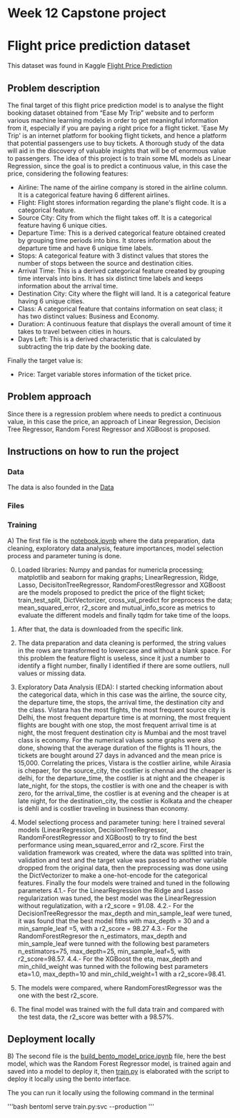 # Week 12 Capstone project

# Flight price prediction dataset

This dataset was found in Kaggle [Flight Price Prediction](https://www.kaggle.com/datasets/shubhambathwal/flight-price-prediction)

## Problem description

The final target of this flight price prediction model is to analyse the flight booking dataset obtained from “Ease My Trip” website and to perform various machine learning models in order to get meaningful information from it, especially if you are paying a right price for a flight ticket. 'Ease My Trip' is an internet platform for booking flight tickets, and hence a platform that potential passengers use to buy tickets. A thorough study of the data will aid in the discovery of valuable insights that will be of enormous value to passengers. The idea of this project is to train some ML models as Linear Regression, since the goal is to predict a continuous value, in this case the price, considering the following features:

- Airline: The name of the airline company is stored in the airline column. It is a categorical feature having 6 different airlines.
- Flight: Flight stores information regarding the plane's flight code. It is a categorical feature.
- Source City: City from which the flight takes off. It is a categorical feature having 6 unique cities.
- Departure Time: This is a derived categorical feature obtained created by grouping time periods into bins. It stores information about the departure time and have 6 unique time labels.
- Stops: A categorical feature with 3 distinct values that stores the number of stops between the source and destination cities.
- Arrival Time: This is a derived categorical feature created by grouping time intervals into bins. It has six distinct time labels and keeps information about the arrival time.
- Destination City: City where the flight will land. It is a categorical feature having 6 unique cities.
- Class: A categorical feature that contains information on seat class; it has two distinct values: Business and Economy.
- Duration: A continuous feature that displays the overall amount of time it takes to travel between cities in hours.
- Days Left: This is a derived characteristic that is calculated by subtracting the trip date by the booking date.

Finally the target value is:

- Price: Target variable stores information of the ticket price.

## Problem approach

Since there is a regression problem where needs to predict a continuous value, in this case the price, an approach of Linear Regression, Decision Tree Regressor, Random Forest Regressor and XGBoost is proposed.

## Instructions on how to run the project

### Data

The data is also founded in the [Data](https://raw.githubusercontent.com/FranciscoOrtizTena/ML_Zoomcamp/main/12_week_capstone_project/flight_price_prediction.csv)

### Files

### Training

A) The first file is the [notebook.ipynb](https://github.com/FranciscoOrtizTena/ML_Zoomcamp/tree/main/8_week) where the data preparation, data cleaning, exploratory data analysis, feature importances, model selection process and parameter tuning is done.

0. Loaded libraries: Numpy and pandas for numericla processing; matplotlib and seaborn for making graphs; LinearRegression, Ridge, Lasso, DecisitonTreeRegressor, RandomForestRegressor and XGBoost are the models proposed to predict the price of the flight ticket; train_test_split, DictVectorizer, cross_val_predict for preprocess the data; mean_squared_error, r2_score and mutual_info_score as metrics to evaluate the different models and finally tqdm for take time of the loops.
1. After that, the data is downloaded from the specific link.
2. The data preparation and data cleaning is performed, the string values in the rows are transformed to lowercase and without a blank space. For this problem the feature flight is useless, since it just a number to identify a flight number, finally I identified if there are some outliers, null values or missing data.
3. Exploratory Data Analysis (EDA): I started checking information about the categorical data, which in this case was the airline, the source city, the departure time, the stops, the arrival time, the destination city and the class. Vistara has the most flights, the most frequent source city is Delhi, the most frequent departure time is at morning, the most frequent flights are bought with one stop, the most frequent arrival time is at night, the most frequent destination city is Mumbai and the most travel class is economy. For the numerical values some graphs were also done, showing that the average duration of the flights is 11 hours, the tickets are bought around 27 days in advanced and the mean price is 15,000. Correlating the prices, Vistara is the costlier airline, while Airasia is chepaer, for the source_city, the costlier is chennai and the cheaper is delhi, for the departure_time, the costlier is at night and the cheaper is late_night, for the stops, the costlier is with one and the cheaper is with zero, for the arrival_time, the costlier is at evening and the cheaper is at late night, for the destination_city, the costlier is Kolkata and the cheaper is dehli and is costlier traveling in business than economy.
4. Model selectiong process and parameter tuning: here I trained several models (LinearRegression, DecisionTreeRegressor, RandomForestRegressor and XGBoost) to try to find the best performance using mean_squared_error and r2_score. First the validation framework was created, where the data was splitted into train, validation and test and the target value was passed to another variable dropped from the original data, then the preprocessing was done using the DictVectorizer to make a one-hot-encode for the categorical features. Finally the four models were trained and tuned in the following parameters
4.1.- For the LinearRegression the Ridge and Lasso regularization was tuned, the best model was the LinearRegression without regulatization, with a r2_score = 91.08.
4.2.- For the DecisionTreeRegressor the max_depth and min_sample_leaf were tuned, it was found that the best model fiths with max_depth = 30 and a min_sample_leaf =5, with a r2_score = 98.27
4.3.- For the RandomForestRegresor the n_estimators, max_depth and min_sample_leaf were tunned with the following best parameters n_estimators=75, max_depth=25, min_sample_leaf=5, with r2_score=98.57.
4.4.- For the XGBoost the eta, max_depth and min_child_weight was tunned with the following best parameters eta=1.0, max_depth=10 and min_child_weight=1 with a r2_score=98.41.

5. The models were compared, where RandomForestRegressor was the one with the best r2_score.
6. The final model was trained with the full data train and compared with the test data, the r2_score was better with a 98.57%.

## Deployment locally
B) The second file is the [build_bento_model_price.ipynb](https://github.com/FranciscoOrtizTena/ML_Zoomcamp/blob/main/12_week_capstone_project/build_bento_model_price.ipynb) file, here the best model, which was the Random Forest Regressor model, is trained again and saved into a model to deploy it, then [train.py](https://github.com/FranciscoOrtizTena/ML_Zoomcamp/blob/main/12_week_capstone_project/train.py) is elaborated with the script to deploy it locally using the bento interface.

The you can run it locally using the following command in the terminal

'''bash
bentoml serve train.py:svc --production
'''
